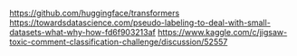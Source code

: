 https://github.com/huggingface/transformers
https://towardsdatascience.com/pseudo-labeling-to-deal-with-small-datasets-what-why-how-fd6f903213af
https://www.kaggle.com/c/jigsaw-toxic-comment-classification-challenge/discussion/52557